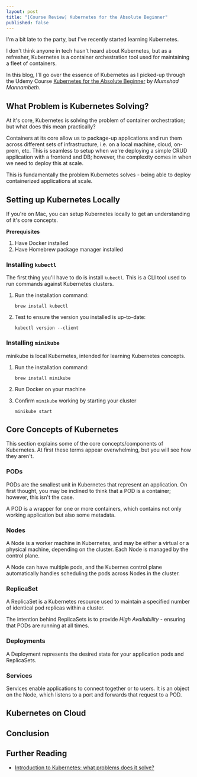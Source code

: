 ```yaml
---
layout: post
title: "[Course Review] Kubernetes for the Absolute Beginner"
published: false
---
```


I'm a bit late to the party, but I've recently started learning Kubernetes.

I don't think anyone in tech hasn't heard about Kubernetes, but as a refresher, Kubernetes is a container orchestration tool used for maintaining a fleet of containers.

In this blog, I'll go over the essence of Kubernetes as I picked-up through the Udemy Course [Kubernetes for the Absolute Beginner](https://www.udemy.com/course/learn-kubernetes/) by _Mumshad Mannambeth_.

## What Problem is Kubernetes Solving?

At it's core, Kubernetes is solving the problem of container orchestration; but what does this mean practically?

Containers at its core allow us to package-up applications and run them across different sets of infrastructure, i.e. on a local machine, cloud, on-prem, etc. This is seamless to setup when we're deploying a simple CRUD application with a frontend and DB; however, the complexity comes in when we need to deploy this at scale.

This is fundamentally the problem Kubernetes solves - being able to deploy containerized applications at scale.

## Setting up Kubernetes Locally

If you're on Mac, you can setup Kubernetes locally to get an understanding of it's core concepts.

**Prerequisites**

1. Have Docker installed
2. Have Homebrew package manager installed

### Installing `kubectl`

The first thing you'll have to do is install `kubectl`. This is a CLI tool used to run commands against Kubernetes clusters.

1. Run the installation command:

   ```shell
   brew install kubectl
   ```

2. Test to ensure the version you installed is up-to-date:

   ```shell
   kubectl version --client
   ```

### Installing `minikube`

minikube is local Kubernetes, intended for learning Kubernetes concepts.

1. Run the installation command:

   ```shell
   brew install minikube
   ```

2. Run Docker on your machine

3. Confirm `minikube` working by starting your cluster

   ```shell
   minikube start
   ```

## Core Concepts of Kubernetes

This section explains some of the core concepts/components of Kubernetes. At first these terms appear overwhelming, but you will see how they aren't.

### PODs

PODs are the smallest unit in Kubernetes that represent an application. On first thought, you may be inclined to think that a POD is a container; however, this isn't the case.

A POD is a wrapper for one or more containers, which contains not only working application but also some metadata.

### Nodes

A Node is a worker machine in Kubernetes, and may be either a virtual or a physical machine, depending on the cluster. Each Node is managed by the control plane.

A Node can have multiple pods, and the Kubernes control plane automatically handles scheduling the pods across Nodes in the cluster.

### ReplicaSet

A ReplicaSet is a Kubernetes resource used to maintain a specified number of identical pod replicas within a cluster.

The intention behind ReplicaSets is to provide _High Availability_ - ensuring that PODs are running at all times.

### Deployments

A Deployment represents the desired state for your application pods and ReplicaSets.

### Services

Services enable applications to connect together or to users. It is an object on the Node, which listens to a port and forwards that request to a POD.

## Kubernetes on Cloud

## Conclusion

## Further Reading

- [Introduction to Kubernetes: what problems does it solve?](https://wkrzywiec.medium.com/introduction-to-kubernetes-what-problems-does-it-solve-8a72400cfb2e)
